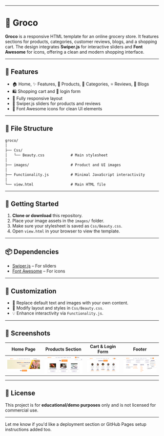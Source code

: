 

---

# 🛒 Groco

**Groco** is a responsive HTML template for an online grocery store. It features sections for products, categories, customer reviews, blogs, and a shopping cart. The design integrates **Swiper.js** for interactive sliders and **Font Awesome** for icons, offering a clean and modern shopping interface.

---

## 🚀 Features

* 🏠 Home, ✨ Features, 🥦 Products, 📂 Categories, ⭐ Reviews, 📝 Blogs
* 🛍️ Shopping cart and 🔐 login form
* 📱 Fully responsive layout
* 🔄 Swiper.js sliders for products and reviews
* 🎨 Font Awesome icons for clean UI elements

---

## 📂 File Structure

```
groco/
│
├── Css/
│   └── Beauty.css            # Main stylesheet
│
├── images/                   # Product and UI images
│
├── Functionality.js          # Minimal JavaScript interactivity
│
└── view.html                 # Main HTML file
```

---

## 🧰 Getting Started

1. **Clone or download** this repository.
2. Place your image assets in the `images/` folder.
3. Make sure your stylesheet is saved as `Css/Beauty.css`.
4. Open `view.html` in your browser to view the template.

---

## 📦 Dependencies

* [Swiper.js](https://swiperjs.com/) – For sliders
* [Font Awesome](https://fontawesome.com/) – For icons

---

## 🎨 Customization

* 🔧 Replace default text and images with your own content.
* 🎨 Modify layout and styles in `Css/Beauty.css`.
* 💡 Enhance interactivity via `Functionality.js`.

---

## 📸 Screenshots

| Home Page                     | Products Section                      | Cart & Login Form             | Footer             |
| ----------------------------- | ------------------------------------- | ----------------------------- |--------------------|
| ![Home](groco_land.png)       | ![Featuress](2.png)                   | ![Review](3.png)              | ![Footer](4.png) |


---

## 📄 License

This project is for **educational/demo purposes** only and is not licensed for commercial use.

---

Let me know if you'd like a deployment section or GitHub Pages setup instructions added too.
